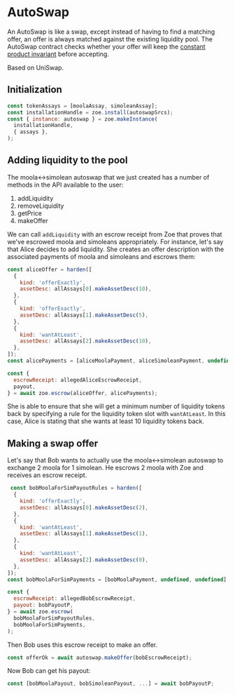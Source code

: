 # AutoSwap

An AutoSwap is like a swap, except instead of having to find a
matching offer, an offer is always matched against the existing
liquidity pool. The AutoSwap contract checks whether your offer will
keep the [constant product
invariant](https://github.com/runtimeverification/verified-smart-contracts/blob/uniswap/uniswap/x-y-k.pdf)
before accepting. 

Based on UniSwap.

## Initialization

```js
const tokenAssays = [moolaAssay, simoleanAssay];
const installationHandle = zoe.install(autoswapSrcs);
const { instance: autoswap } = zoe.makeInstance(
  installationHandle,
  { assays },
);
```

## Adding liquidity to the pool

The moola<->simolean autoswap that we just created has a number of
methods in the API available to the user:
1. addLiquidity
2. removeLiquidity
3. getPrice
4. makeOffer

We can call `addLiquidity` with an escrow receipt from Zoe that proves
that we've escrowed moola and simoleans appropriately. For instance,
let's say that Alice decides to add liquidity. She creates an offer
description with the associated payments of moola and simoleans and
escrows them:

```js
const aliceOffer = harden([
  {
    kind: 'offerExactly',
    assetDesc: allAssays[0].makeAssetDesc(10),
  },
  {
    kind: 'offerExactly',
    assetDesc: allAssays[1].makeAssetDesc(5),
  },
  {
    kind: 'wantAtLeast',
    assetDesc: allAssays[2].makeAssetDesc(10),
  },
]);
const alicePayments = [aliceMoolaPayment, aliceSimoleanPayment, undefined];

const {
  escrowReceipt: allegedAliceEscrowReceipt,
  payout,
} = await zoe.escrow(aliceOffer, alicePayments);

```
She is able to ensure that she will get a minimum number of liquidity
tokens back by specifying a rule for the liquidity token slot with
`wantAtLeast`. In this case, Alice is stating that she wants at least
10 liquidity tokens back. 

## Making a swap offer

Let's say that Bob wants to actually use the moola<->simolean autoswap
to exchange 2 moola for 1 simolean. He escrows 2 moola with Zoe and
receives an escrow receipt.

```js
 const bobMoolaForSimPayoutRules = harden([
  {
    kind: 'offerExactly',
    assetDesc: allAssays[0].makeAssetDesc(2),
  },
  {
    kind: 'wantAtLeast',
    assetDesc: allAssays[1].makeAssetDesc(1),
  },
  {
    kind: 'wantAtLeast',
    assetDesc: allAssays[2].makeAssetDesc(0),
  },
]);
const bobMoolaForSimPayments = [bobMoolaPayment, undefined, undefined];

const {
  escrowReceipt: allegedBobEscrowReceipt,
  payout: bobPayoutP,
} = await zoe.escrow(
  bobMoolaForSimPayoutRules,
  bobMoolaForSimPayments,
);
```

Then Bob uses this escrow receipt to make an offer.

```js
const offerOk = await autoswap.makeOffer(bobEscrowReceipt);
```

Now Bob can get his payout:

```js
const [bobMoolaPayout, bobSimoleanPayout, ...] = await bobPayoutP;
```
